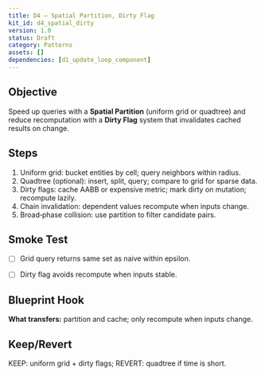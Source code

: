 ```yaml
---
title: D4 — Spatial Partition, Dirty Flag
kit_id: d4_spatial_dirty
version: 1.0
status: Draft
category: Patterns
assets: []
dependencies: [d1_update_loop_component]
---
```



## Objective
Speed up queries with a **Spatial Partition** (uniform grid or quadtree) and reduce recomputation with a **Dirty Flag** system that invalidates cached results on change.


## Steps
1) Uniform grid: bucket entities by cell; query neighbors within radius.
2) Quadtree (optional): insert, split, query; compare to grid for sparse data.
3) Dirty flags: cache AABB or expensive metric; mark dirty on mutation; recompute lazily.
4) Chain invalidation: dependent values recompute when inputs change.
5) Broad‑phase collision: use partition to filter candidate pairs.


## Smoke Test
- [ ] Grid query returns same set as naive within epsilon.
- [ ] Dirty flag avoids recompute when inputs stable.


## Blueprint Hook
**What transfers:** partition and cache; only recompute when inputs change.


## Keep/Revert
KEEP: uniform grid + dirty flags; REVERT: quadtree if time is short.